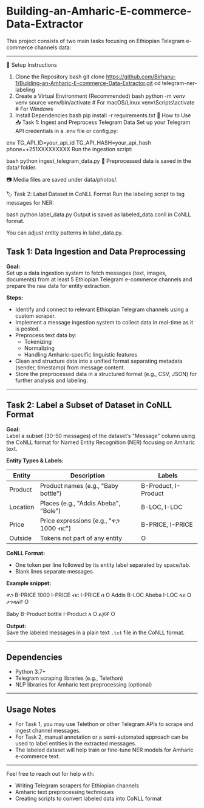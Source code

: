 # Building-an-Amharic-E-commerce-Data-Extractor

This project consists of two main tasks focusing on Ethiopian Telegram e-commerce channels data:

---
🔧 Setup Instructions
1. Clone the Repository
bash
git clone https://github.com/Birhanu-1/Building-an-Amharic-E-commerce-Data-Extractor.git
cd telegram-ner-labeling
2. Create a Virtual Environment (Recommended)
bash
python -m venv venv
source venv/bin/activate          # For macOS/Linux
venv\Scripts\activate             # For Windows
3. Install Dependencies
bash
pip install -r requirements.txt
🚀 How to Use
📥 Task 1: Ingest and Preprocess Telegram Data
Set up your Telegram API credentials in a .env file or config.py:

env
TG_API_ID=your_api_id
TG_API_HASH=your_api_hash
phone=+251XXXXXXXXX
Run the ingestion script:

bash
python ingest_telegram_data.py
📁 Preprocessed data is saved in the data/ folder.

📷 Media files are saved under data/photos/.

🏷️ Task 2: Label Dataset in CoNLL Format
Run the labeling script to tag messages for NER:

bash
python label_data.py
Output is saved as labeled_data.conll in CoNLL format.

You can adjust entity patterns in label_data.py.



## Task 1: Data Ingestion and Data Preprocessing

**Goal:**  
Set up a data ingestion system to fetch messages (text, images, documents) from at least 5 Ethiopian Telegram e-commerce channels and prepare the raw data for entity extraction.

**Steps:**

- Identify and connect to relevant Ethiopian Telegram channels using a custom scraper.
- Implement a message ingestion system to collect data in real-time as it is posted.
- Preprocess text data by:
  - Tokenizing
  - Normalizing
  - Handling Amharic-specific linguistic features
- Clean and structure data into a unified format separating metadata (sender, timestamp) from message content.
- Store the preprocessed data in a structured format (e.g., CSV, JSON) for further analysis and labeling.

---

## Task 2: Label a Subset of Dataset in CoNLL Format

**Goal:**  
Label a subset (30-50 messages) of the dataset’s "Message" column using the CoNLL format for Named Entity Recognition (NER) focusing on Amharic text.

**Entity Types & Labels:**

| Entity   | Description                                 | Labels         |
|----------|---------------------------------------------|----------------|
| Product  | Product names (e.g., "Baby bottle")          | B-Product, I-Product |
| Location | Places (e.g., "Addis Abeba", "Bole")         | B-LOC, I-LOC    |
| Price    | Price expressions (e.g., "ዋጋ 1000 ብር")         | B-PRICE, I-PRICE|
| Outside  | Tokens not part of any entity                 | O              |

**CoNLL Format:**  
- One token per line followed by its entity label separated by space/tab.
- Blank lines separate messages.

**Example snippet:**

ዋጋ B-PRICE
1000 I-PRICE
ብር I-PRICE
በ O
Addis B-LOC
Abeba I-LOC
ላይ O
ታገዳለች O

Baby B-Product
bottle I-Product
ለ O
ልጆች O



**Output:**  
Save the labeled messages in a plain text `.txt` file in the CoNLL format.

---

## Dependencies

- Python 3.7+
- Telegram scraping libraries (e.g., Telethon)
- NLP libraries for Amharic text preprocessing (optional)

---

## Usage Notes

- For Task 1, you may use Telethon or other Telegram APIs to scrape and ingest channel messages.
- For Task 2, manual annotation or a semi-automated approach can be used to label entities in the extracted messages.
- The labeled dataset will help train or fine-tune NER models for Amharic e-commerce text.

---

Feel free to reach out for help with:

- Writing Telegram scrapers for Ethiopian channels
- Amharic text preprocessing techniques
- Creating scripts to convert labeled data into CoNLL format
